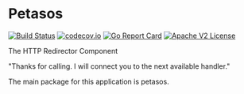 # Petasos

[![Build Status](https://travis-ci.org/Comcast/petasos.svg?branch=master)](https://travis-ci.org/Comcast/petasos) 
[![codecov.io](http://codecov.io/github/Comcast/petasos/coverage.svg?branch=master)](http://codecov.io/github/Comcast/petasos?branch=master)
[![Go Report Card](https://goreportcard.com/badge/github.com/Comcast/petasos)](https://goreportcard.com/report/github.com/Comcast/petasos) 
[![Apache V2 License](http://img.shields.io/badge/license-Apache%20V2-blue.svg)](https://github.com/Comcast/petasos/blob/master/LICENSE)

The HTTP Redirector Component

"Thanks for calling. I will connect you to the next available handler."

The main package for this application is petasos.
